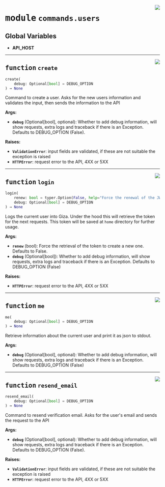 <!-- markdownlint-disable -->

<a href="https://github.com/gizatechxyz/giza-cli/blob/main/giza/commands/users.py#L0"><img align="right" style="float:right;" src="https://img.shields.io/badge/-source-cccccc?style=flat-square"></a>

# <kbd>module</kbd> `commands.users`




**Global Variables**
---------------
- **API_HOST**

---

<a href="https://github.com/gizatechxyz/giza-cli/blob/main/giza/commands/users.py#L21"><img align="right" style="float:right;" src="https://img.shields.io/badge/-source-cccccc?style=flat-square"></a>

## <kbd>function</kbd> `create`

```python
create(
    debug: Optional[bool] = DEBUG_OPTION
) → None
```

Command to create a user. Asks for the new users information and validates the input, then sends the information to the API 



**Args:**
 
 - <b>`debug`</b> (Optional[bool], optional):  Whether to add debug information, will show requests, extra logs and traceback if there is an Exception. Defaults to DEBUG_OPTION (False). 



**Raises:**
 
 - <b>`ValidationError`</b>:  input fields are validated, if these are not suitable the exception is raised 
 - <b>`HTTPError`</b>:  request error to the API, 4XX or 5XX 


---

<a href="https://github.com/gizatechxyz/giza-cli/blob/main/giza/commands/users.py#L89"><img align="right" style="float:right;" src="https://img.shields.io/badge/-source-cccccc?style=flat-square"></a>

## <kbd>function</kbd> `login`

```python
login(
    renew: bool = typer.Option(False, help="Force the renewal of the JWT token"),
    debug: Optional[bool] = DEBUG_OPTION
) → None
```

Logs the current user into Giza. Under the hood this will retrieve the token for the next requests. This token will be saved at `home` directory for further usage. 



**Args:**
 
 - <b>`renew`</b> (bool):  Force the retrieval of the token to create a new one. Defaults to False. 
 - <b>`debug`</b> (Optional[bool]):  Whether to add debug information, will show requests, extra logs and traceback if there is an Exception. Defaults to DEBUG_OPTION (False) 



**Raises:**
 
 - <b>`HTTPError`</b>:  request error to the API, 4XX or 5XX 


---

<a href="https://github.com/gizatechxyz/giza-cli/blob/main/giza/commands/users.py#L138"><img align="right" style="float:right;" src="https://img.shields.io/badge/-source-cccccc?style=flat-square"></a>

## <kbd>function</kbd> `me`

```python
me(
    debug: Optional[bool] = DEBUG_OPTION
) → None
```

Retrieve information about the current user and print it as json to stdout. 



**Args:**
 
 - <b>`debug`</b> (Optional[bool], optional):  Whether to add debug information, will show requests, extra logs and traceback if there is an Exception. Defaults to DEBUG_OPTION (False) 


---

<a href="https://github.com/gizatechxyz/giza-cli/blob/main/giza/commands/users.py#L160"><img align="right" style="float:right;" src="https://img.shields.io/badge/-source-cccccc?style=flat-square"></a>

## <kbd>function</kbd> `resend_email`

```python
resend_email(
    debug: Optional[bool] = DEBUG_OPTION
) → None
```

Command to resend verification email. Asks for the user's email and sends the request to the API 



**Args:**
 
 - <b>`debug`</b> (Optional[bool], optional):  Whether to add debug information, will show requests, extra logs and traceback if there is an Exception. Defaults to DEBUG_OPTION (False). 



**Raises:**
 
 - <b>`ValidationError`</b>:  input fields are validated, if these are not suitable the exception is raised 
 - <b>`HTTPError`</b>:  request error to the API, 4XX or 5XX 


